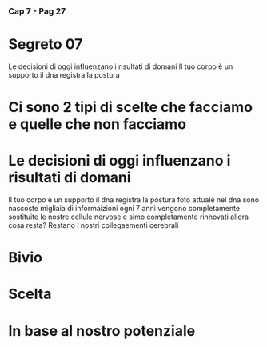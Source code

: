 ### Cap 7 - Pag 27

# Segreto 07

Le decisioni di oggi influenzano i risultati di domani
Il tuo corpo è un supporto il dna registra la postura

# Ci sono 2 tipi di scelte che facciamo e quelle che non facciamo 

# Le decisioni di oggi influenzano i risultati di domani

Il tuo corpo è un supporto il dna registra la postura foto attuale nel dna sono nascoste migliaia di informaizioni ogni 7 anni vengono completamente sostituite le nostre cellule nervose e simo completamente rinnovati allora cosa resta? 
Restano i nostri collegaementi cerebrali
# Bivio 
# Scelta

# In base al nostro potenziale
<!--stackedit_data:
eyJoaXN0b3J5IjpbMzkzMDA0MDEwXX0=
-->

